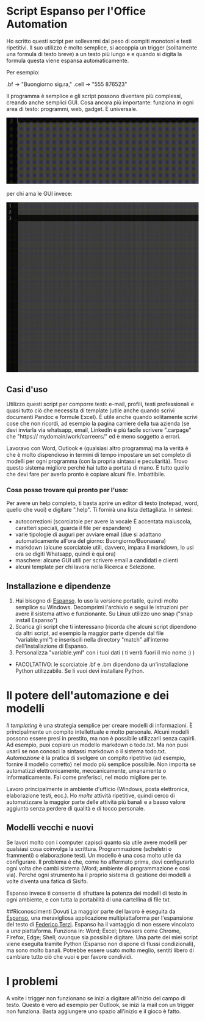 # Script Espanso per l'Office Automation

Ho scritto questi script per sollevarmi dal peso di compiti monotoni e testi ripetitivi.
Il suo utilizzo è molto semplice, si accoppia un trigger (solitamente una formula di testo breve) a un testo più lungo e e quando si digita la formula questa viene espansa automaticamente.

Per esempio:

.bf -> "Buongiorno sig.ra,"
.cell -> "555 876523"

Il programma è semplice e gli script possono diventare più complessi, creando anche semplici GUI.
Cosa ancora più importante: funziona in ogni area di testo: programmi, web, gadget. È universale.

![Esempio](./sampletxt.gif)

per chi ama le GUI invece:

![Esempio](./sampleGUI.gif)

## Casi d'uso

Utilizzo questi script per comporre testi: e-mail, profili, testi professionali e quasi tutto ciò che necessita di template (utile anche quando scrivi documenti Pandoc e formule Excel).
È utile anche quando solitamente scrivi cose che non ricordi, ad esempio la pagina carriere della tua azienda (se devi inviarla via whatsapp, email, LinkedIn è più facile scrivere ".carpage" che "https:// mydomain/work/carreers/" ed è meno soggetto a errori.

Lavoravo con Word, Outlook e (qualsiasi altro programma) ma la verità è che è molto dispendioso in termini di tempo impostare un set completo di modelli per ogni programma (con la propria sintassi e peculiarità). Trovo questo sistema migliore perché hai tutto a portata di mano. E tutto quello che devi fare per averlo pronto è copiare alcuni file. Imbattibile.

### Cosa posso trovare qui pronto per l'uso:

Per avere un help completo, ti basta aprire un editor di testo (notepad, word, quello che vuoi) e digitare ".help". Ti fornirà una lista dettagliata. In sintesi:

* autocorrezioni (scorciatoie per avere la vocale È accentata maiuscola, caratteri speciali, guarda il file per espandere)
* varie tipologie di auguri per avviare email (due si adattano automaticamente all'ora del giorno: Buongiorno/Buonasera)
* markdown (alcune scorciatoie utili, davvero, impara il markdown, lo usi ora se digiti Whatsapp, quindi è qui ora)
* maschere: alcune GUI utili per scrivere email a candidati e clienti
* alcuni template per chi lavora nella Ricerca e Selezione.

## Installazione e dipendenze
1. Hai bisogno di [Espanso](https://espanso.org). Io uso la versione portatile, quindi molto semplice su Windows. Decomprimi l'archivio e segui le istruzioni per avere il sistema attivo e funzionante. Su Linux utilizzo uno snap ("snap install Espanso")
2. Scarica gli script che ti interessano (ricorda che alcuni script dipendono da altri script, ad esempio la maggior parte dipende dal file "variable.yml") e inseriscili nella directory "match" all'interno dell'installazione di Espanso.
3. Personalizza "variable.yml" con i tuoi dati ( ti verrà fuori il mio nome :) )
* FACOLTATIVO: le scorciatoie .bf e .bm dipendono da un'installazione Python utilizzabile. Se li vuoi devi installare Python.

# Il potere dell'automazione e dei modelli

*Il templating* è una strategia semplice per creare modelli di informazioni. È principalmente un compito intellettuale e molto personale. Alcuni modelli possono essere presi in prestito, ma non è possibile utilizzarli senza capirli. Ad esempio, puoi copiare un modello markdown o todo.txt. Ma non puoi usarli se non conosci la sintassi markdown o il sistema todo.txt.
*Automazione* è la pratica di svolgere un compito ripetitivo (ad esempio, fornire il modello corretto) nel modo più semplice possibile. Non importa se automatizzi elettronicamente, meccanicamente, umanamente o informaticamente. Fai come preferisci, nel modo migliore per te.

Lavoro principalmente in ambiente d'ufficio (Windows, posta elettronica, elaborazione testi, ecc.). Ho *molte* attività ripetitive, quindi cerco di automatizzare la maggior parte delle attività più banali e a basso valore aggiunto senza perdere di qualità e di tocco personale.

## Modelli vecchi e nuovi
Se lavori molto con i computer capisci quanto sia utile avere modelli per qualsiasi cosa coinvolga la scrittura. Programmazione (scheletri o frammenti) o elaborazione testi. Un modello è una cosa molto utile da configurare.
Il problema è che, come ho affermato prima, devi configurarlo ogni volta che cambi sistema (Word; ambiente di programmazione e così via). Perché ogni strumento ha il proprio sistema di gestione dei modelli a volte diventa una fatica di Sisifo.

Espanso invece ti consente di sfruttare la potenza dei modelli di testo in ogni ambiente, e con tutta la portabilità di una cartellina di file txt.

##Riconoscimenti Dovuti
La maggior parte del lavoro è eseguita da [Espanso](https://espanso.org/), una meravigliosa applicazione multipiattaforma per l'espansione del testo di [Federico Terzi](https://federicoterzi.com/).
Espanso ha il vantaggio di non essere vincolato a *una* piattaforma. Funziona in: Word; Excel; browsers come Chrome, Firefox, Edge; Shell; ovunque sia possibile digitare.
Una parte dei miei script viene eseguita tramite Python (Espanso non dispone di flussi condizionali), ma sono molto banali. Potrebbe essere usato molto meglio, sentiti libero di cambiare tutto ciò che vuoi e per favore condividi.

# I problemi
A volte i trigger non funzionano se inizi a digitare all'inizio del campo di testo. Questo è vero ad esempio per Outlook, se inizi la mail con un trigger non funziona. Basta aggiungere uno spazio all'inizio e il gioco è fatto.
